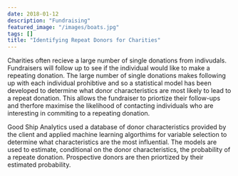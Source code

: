 ```yaml
---
date: 2018-01-12
description: "Fundraising"
featured_image: "/images/boats.jpg"
tags: []
title: "Identifying Repeat Donors for Charities"
---
```


Charities often recieve a large number of single donations from
indivudals. Fundraisers will follow up to see if the individual would
like to make a repeating donation. The large number of single
donations makes following up with each individual prohibtive and so a
statistical model has been developed to determine what donor
characteristics are most likely to lead to a repeat donation. This
allows the fundraiser to priortize their follow-ups and therfore
maximise the likelihood of contacting individuals who are interesting
in commiting to a repeating donation.

Good Ship Analytics used a database of donor characteristics provided
by the client and applied machine learning algorthims for variable
selection to determine what characteristics are the most
influential. The models are used to estimate, conditional on the donor
characteristics, the probability of a repeate donation. Prospective
donors are then priortized by their estimated probability.
